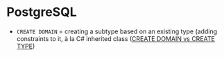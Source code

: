 # PostgreSQL

* `CREATE DOMAIN` = creating a subtype based on an existing type (adding constraints to it, à la C# inherited class ([CREATE DOMAIN vs CREATE TYPE](https://stackoverflow.com/a/53142713))
